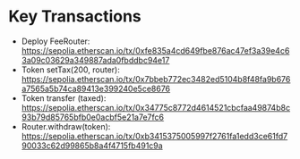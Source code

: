 # Key Transactions
- Deploy FeeRouter: https://sepolia.etherscan.io/tx/0xfe835a4cd649fbe876ac47ef3a39e4c63a09c03629a349887ada0fbddbc94e17
- Token setTax(200, router): https://sepolia.etherscan.io/tx/0x7bbeb772ec3482ed5104b8f48fa9b676a7565a5b74ca89413e399240e5ce8676
- Token transfer (taxed): https://sepolia.etherscan.io/tx/0x34775c8772d4614521cbcfaa49874b8c93b79d85765bfb0e0acbf5e21a7e7fc6
- Router.withdraw(token): https://sepolia.etherscan.io/tx/0xb3415375005997f2761fa1edd3ce61fd790033c62d99865b8a4f4715fb491c9a
